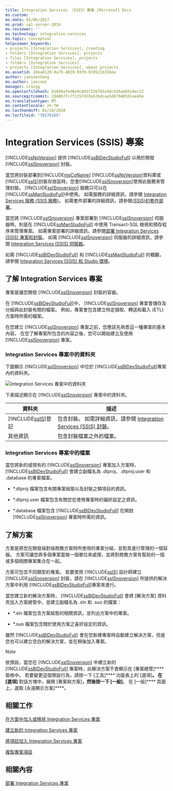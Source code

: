 ```yaml
---
title: Integration Services （SSIS）專案 |Microsoft Docs
ms.custom: ''
ms.date: 03/06/2017
ms.prod: sql-server-2014
ms.reviewer: ''
ms.technology: integration-services
ms.topic: conceptual
helpviewer_keywords:
- projects [Integration Services], creating
- folders [Integration Services], projects
- files [Integration Services], projects
- folders [Integration Services]
- projects [Integration Services], about projects
ms.assetid: 28ea8120-0a79-4029-93f0-07d521b32bee
author: janinezhang
ms.author: janinez
manager: craigg
ms.openlocfilehash: b1040afed8e9cb63f22bf81a30c426a4bdc8ec22
ms.sourcegitcommit: 2d4067fc7f2157d10a526dcaa5d67948581ee49e
ms.translationtype: MT
ms.contentlocale: zh-TW
ms.lasthandoff: 02/28/2020
ms.locfileid: "78176169"
---
```

# <a name="integration-services-ssis-projects"></a>Integration Services (SSIS) 專案
  [!INCLUDE[ssNoVersion](../includes/ssnoversion-md.md)] 提供 [!INCLUDE[ssBIDevStudioFull](../includes/ssbidevstudiofull-md.md)] 以用於開發 [!INCLUDE[ssISnoversion](../includes/ssisnoversion-md.md)] 封裝。

 當您將封裝部署到[!INCLUDE[msCoName](../includes/msconame-md.md)] [!INCLUDE[ssNoVersion](../includes/ssnoversion-md.md)]資料庫或[!INCLUDE[ssIS](../includes/ssis-md.md)]封裝存放區時，您會[!INCLUDE[ssISnoversion](../includes/ssisnoversion-md.md)]使用此服務來管理封裝。 
  [!INCLUDE[ssISnoversion](../includes/ssisnoversion-md.md)] 服務只可以在 [!INCLUDE[ssManStudioFull](../includes/ssmanstudiofull-md.md)]中使用。 如需服務的詳細資訊，請參閱 [Integration Services 服務 &#40;SSIS 服務&#41;](service/integration-services-service-ssis-service.md)。 如需套件部署的詳細資訊，請參閱[&#40;SSIS&#41;的套件部署](packages/legacy-package-deployment-ssis.md)。

 當您將 [!INCLUDE[ssISnoversion](../includes/ssisnoversion-md.md)] 專案部署到 [!INCLUDE[ssISnoversion](../includes/ssisnoversion-md.md)] 伺服器時，則是在 [!INCLUDE[ssManStudioFull](../includes/ssmanstudiofull-md.md)] 中使用 Transact-SQL 檢視和預存程序來管理專案。 如需專案部署的詳細資訊，請參閱[部署 Integration Services (SSIS) 專案和封裝](packages/deploy-integration-services-ssis-projects-and-packages.md)。 如需 [!INCLUDE[ssISnoversion](../includes/ssisnoversion-md.md)] 伺服器的詳細資訊，請參閱 [Integration Services &#40;SSIS&#41; 伺服器](catalog/integration-services-ssis-server-and-catalog.md)。

 如需 [!INCLUDE[ssBIDevStudioFull](../includes/ssbidevstudiofull-md.md)] 和 [!INCLUDE[ssManStudioFull](../includes/ssmanstudiofull-md.md)] 的概觀，請參閱 [Integration Services &#40;SSIS&#41; 和 Studio 環境](integration-services-ssis-development-and-management-tools.md)。

## <a name="understanding-integration-services-projects"></a>了解 Integration Services 專案
 專案是讓您開發 [!INCLUDE[ssISnoversion](../includes/ssisnoversion-md.md)] 封裝的容器。

 在 [!INCLUDE[ssBIDevStudioFull](../includes/ssbidevstudiofull-md.md)]中， [!INCLUDE[ssISnoversion](../includes/ssisnoversion-md.md)] 專案會儲存及分組與此封裝有關的檔案。 例如，專案會包含建立特定擷取、轉送和載入 (ETL) 方案時所需的檔案。

 在您建立 [!INCLUDE[ssISnoversion](../includes/ssisnoversion-md.md)] 專案之前，您應該先熟悉這一種專案的基本內容。 在您了解專案所包含的內容之後，您可以開始建立及使用 [!INCLUDE[ssISnoversion](../includes/ssisnoversion-md.md)] 專案。

### <a name="folders-in-integration-services-projects"></a>Integration Services 專案中的資料夾
 下圖顯示 [!INCLUDE[ssISnoversion](../includes/ssisnoversion-md.md)] 中位於 [!INCLUDE[ssBIDevStudioFull](../includes/ssbidevstudiofull-md.md)]專案內的資料夾。

 ![Integration Services 專案中的資料夾](media/solutionexplorer.gif "Integration Services 專案中的資料夾")

 下表描述顯示在 [!INCLUDE[ssISnoversion](../includes/ssisnoversion-md.md)] 專案中的資料夾。

|資料夾|描述|
|------------|-----------------|
|[!INCLUDE[ssIS](../includes/ssis-md.md)]登記|包含封裝。 如需詳細資訊，請參閱 [Integration Services &#40;SSIS&#41; 封裝](../../2014/integration-services/integration-services-ssis-packages.md)。|
|其他資訊|包含封裝檔案之外的檔案。|

### <a name="files-in-integration-services-projects"></a>Integration Services 專案中的檔案
 當您將新的或現有的 [!INCLUDE[ssISnoversion](../includes/ssisnoversion-md.md)] 專案加入方案時， [!INCLUDE[ssBIDevStudioFull](../includes/ssbidevstudiofull-md.md)] 會建立副檔名為 .dtproj、.dtproj.user 和 .database 的專案檔案。

-   *.dtproj 檔案包含有關專案組態以及封裝之類項目的資訊。

-   *.dtproj.user 檔案包含有關您在使用專案時的偏好設定之資訊。

-   *.database 檔案包含 [!INCLUDE[ssBIDevStudioFull](../includes/ssbidevstudiofull-md.md)] 在開啟 [!INCLUDE[ssISnoversion](../includes/ssisnoversion-md.md)] 專案時所需的資訊。

## <a name="understanding-solutions"></a>了解方案
 方案是將您在開發端對端商務方案時所使用的專案分組，並對其進行管理的一個容器。 方案可讓您將多個專案當做一個單位來處理，並將對商務方案有幫助的一個或多個相關專案集合在一起。

 方案可包含不同類型的專案。 若要使用 [!INCLUDE[ssIS](../includes/ssis-md.md)] 設計師建立 [!INCLUDE[ssISnoversion](../includes/ssisnoversion-md.md)] 封裝，請在 [!INCLUDE[ssISnoversion](../includes/ssisnoversion-md.md)] 所提供的解決方案中利用 [!INCLUDE[ssBIDevStudioFull](../includes/ssbidevstudiofull-md.md)]專案來進行。

 當您建立新的解決方案時， [!INCLUDE[ssBIDevStudioFull](../includes/ssbidevstudiofull-md.md)] 會將 [解決方案] 資料夾加入方案總管中，並建立副檔名為 .sln 和 .suo 的檔案：

-   *.sln 檔案包含方案組態的相關資訊，並列出方案中的專案。

-   *.suo 檔案包含關於使用方案之喜好設定的資訊。

 雖然 [!INCLUDE[ssBIDevStudioFull](../includes/ssbidevstudiofull-md.md)] 會在您新建專案時自動建立解決方案，但是您也可以建立空白的解決方案，並在稍後加入專案。

> [!NOTE]
>  依預設，當您在 [!INCLUDE[ssISnoversion](../includes/ssisnoversion-md.md)] 中建立新的 [!INCLUDE[ssBIDevStudioFull](../includes/ssbidevstudiofull-md.md)] 專案時，此解決方案不會顯示在 [專案總管]**** 窗格中。 若要變更這個預設行為，請按一下 [工具]**** 功能表上的 [選項]****。 在 [選項]**** 對話方塊中，展開 [專案和方案]****，然後按一下 [一般]****。 在 [一般]**** 頁面上，選取 [永遠顯示方案]****。

## <a name="related-tasks"></a>相關工作
 [在方案中加入或移除 Integration Services 專案](../../2014/integration-services/add-or-remove-an-integration-services-project-in-a-solution.md)

 [建立新的 Integration Services 專案](../../2014/integration-services/create-a-new-integration-services-project.md)

 [將項目加入 Integration Services 專案](../../2014/integration-services/add-an-item-to-an-integration-services-project.md)

 [複製專案項目](../../2014/integration-services/copy-project-items.md)

## <a name="related-content"></a>相關內容
 [部署 Integration Services 專案](../../2014/integration-services/development-of-an-integration-services-project.md)


